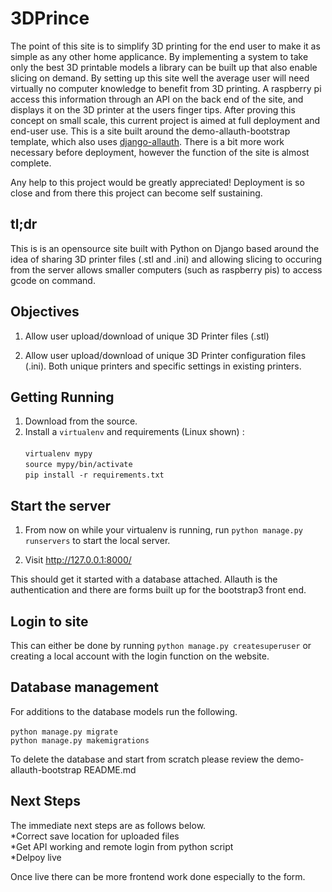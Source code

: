 # 3DPrince

The point of this site is to simplify 3D printing for the end user to make it as simple as any other home applicance. By implementing a system to take only the best 3D printable models a library can be built up that also enable slicing on demand.  By setting up this site well the average user will need virtually no computer knowledge to benefit from 3D printing. A raspberry pi access this information through an API on the back end of the site, and displays it on the 3D printer at the users finger tips.  After proving this concept on small scale, this current project is aimed at full deployment and end-user use. This is a site built around the demo-allauth-bootstrap template, which also uses [django-allauth](https://github.com/pennersr/django-allauth). There is a bit more work necessary before deployment, however the function of the site is almost complete. 

Any help to this project would be greatly appreciated! Deployment is so close and from there this project can become self sustaining.

## tl;dr

This is is an opensource site built with Python on Django based around the idea of sharing 3D printer files (.stl and .ini) and allowing slicing to occuring from the server allows smaller computers (such as raspberry pis) to access gcode on command. 

## Objectives

1. Allow user upload/download of unique 3D Printer files (.stl)

2. Allow user upload/download of unique 3D Printer configuration files (.ini). Both unique printers and specific settings in existing printers.


## Getting Running

1. Download from the source.
2. Install a ``virtualenv`` and requirements (Linux shown) : <br> <br>``virtualenv mypy`` <br>
``source mypy/bin/activate`` <br>
``pip install -r requirements.txt``


## Start the server

1. From now on while your virtualenv is running, run ``python manage.py runservers`` to start the local server.

2. Visit http://127.0.0.1:8000/


This should get it started with a database attached. Allauth is the authentication and there are forms built up for the bootstrap3 front end.


## Login to site

This can either be done by running ``python manage.py createsuperuser`` or creating a local account with the login function on the website. 

## Database management

For additions to the database models run the following. <br><br> ``python manage.py migrate``<br>
``python manage.py makemigrations``

To delete the database and start from scratch please review the demo-allauth-bootstrap README.md

## Next Steps

The immediate next steps are as follows below. <br> *Correct save location for uploaded files<br>
	*Get API working and remote login from python script <br>
    *Delpoy live


Once live there can be more frontend work done especially to the form.

